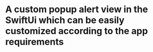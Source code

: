 # A custom popup alert view in the SwiftUi which can be easily customized according to the app requirements

